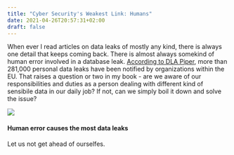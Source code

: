 ```yaml
---
title: "Cyber Security's Weakest Link: Humans"
date: 2021-04-26T20:57:31+02:00
draft: false
---
```


When ever I read articles on data leaks of mostly any kind, there is always one detail that keeps coming back.
There is almost always somekind of human error involved in a database leak. [According to DLA Piper](https://www.dlapiper.com/en/netherlands/insights/publications/2021/01/dla-piper-gdpr-fines-and-data-breach-survey-2021/), more than 281,000 personal data leaks have been notified by organizations within the EU.
That raises a question or two in my book - are we aware of our responsibilities and duties as a person dealing with different kind of sensibile data in our daily job? If not, can we simply boil it down and solve the issue?

![](https://www.dlapiper.com/~/media/images/insights/publications/2021/01/total-number-of-breaches.jpg?la=en&hash=B2CF33915E784860155997DC358733C16423B7DF)

#### Human error causes the most data leaks
Let us not get ahead of ourselfes.